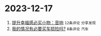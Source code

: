 # 2023-12-17

1. [提升幸福感必买小物：音响](https://www.v2ex.com/t/1001025) `12条评论` `分享发现`
1. [我的情况有必要买车损险吗?](https://www.v2ex.com/t/1001035) `8条评论` `汽车`
